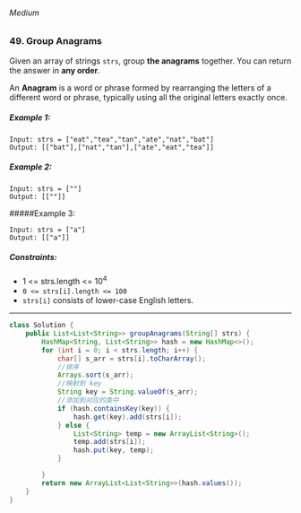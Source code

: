 ###### Medium

### 49. Group Anagrams

Given an array of strings `strs`, group **the anagrams** together. You can return the answer in **any order**.

An **Anagram** is a word or phrase formed by rearranging the letters of a different word or phrase, typically using all the original letters exactly once.

 

##### Example 1:
```
Input: strs = ["eat","tea","tan","ate","nat","bat"]
Output: [["bat"],["nat","tan"],["ate","eat","tea"]]
```
##### Example 2:
```
Input: strs = [""]
Output: [[""]]
```
#####Example 3:
```
Input: strs = ["a"]
Output: [["a"]]
```

##### Constraints:

- 1 <= strs.length <= 10<sup>4</sup>
- `0 <= strs[i].length <= 100`
- `strs[i]` consists of lower-case English letters.

***

```java
class Solution {
    public List<List<String>> groupAnagrams(String[] strs) {
        HashMap<String, List<String>> hash = new HashMap<>();
        for (int i = 0; i < strs.length; i++) {
            char[] s_arr = strs[i].toCharArray();
            //排序
            Arrays.sort(s_arr);
            //映射到 key
            String key = String.valueOf(s_arr); 
            //添加到对应的类中
            if (hash.containsKey(key)) {
                hash.get(key).add(strs[i]);
            } else {
                List<String> temp = new ArrayList<String>();
                temp.add(strs[i]);
                hash.put(key, temp);
            }

        }
        return new ArrayList<List<String>>(hash.values()); 
    }
}
```
